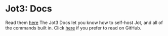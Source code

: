 # Jot3: Docs
Read them [here](https://docs.jot.jabinstech.net/)
The Jot3 Docs let you know how to self-host Jot, and all of the commands built in.
Click [here](https://github.com/jabinstech/jotdocs/index.md) if you prefer to read on GitHub.
